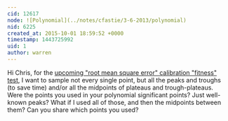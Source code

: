 ```yaml
---
cid: 12617
node: ![Polynomial](../notes/cfastie/3-6-2013/polynomial)
nid: 6225
created_at: 2015-10-01 18:59:52 +0000
timestamp: 1443725992
uid: 1
author: warren
---
```


Hi Chris, for the [upcoming "root mean square error" calibration "fitness" test](http://publiclab.org/notes/warren/09-30-2015/new-wavelength-calibration-procedure-preview-for-spectral-workbench-2-0), I want to sample not every single point, but all the peaks and troughs (to save time) and/or all the midpoints of plateaus and trough-plateaus. Were the points you used in your polynomial significant points? Just well-known peaks? What if I used all of those, and then the midpoints between them? Can you share which points you used?